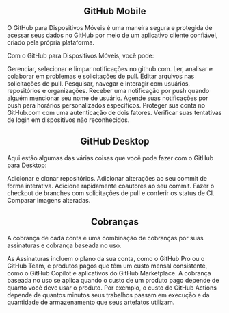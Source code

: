 <h2 align=center> GitHub Mobile </h2 

O GitHub para Dispositivos Móveis é uma maneira segura e protegida de acessar seus dados no GitHub por meio de um aplicativo cliente confiável, criado pela própria plataforma.

Com o GitHub para Dispositivos Móveis, você pode:

Gerenciar, selecionar e limpar notificações no github.com.
Ler, analisar e colaborar em problemas e solicitações de pull.
Editar arquivos nas solicitações de pull.
Pesquisar, navegar e interagir com usuários, repositórios e organizações.
Receber uma notificação por push quando alguém mencionar seu nome de usuário.
Agende suas notificações por push para horários personalizados específicos.
Proteger sua conta no GitHub.com com uma autenticação de dois fatores.
Verificar suas tentativas de login em dispositivos não reconhecidos.

<h2 align=center> GitHub Desktop </h2 
O aplicativo facilita a colaboração entre você e sua equipe e o compartilhamento de boas práticas do Git e do GitHub dentro da sua equipe.

Aqui estão algumas das várias coisas que você pode fazer com o GitHub para Desktop:

Adicionar e clonar repositórios.
Adicionar alterações ao seu commit de forma interativa.
Adicione rapidamente coautores ao seu commit.
Fazer o checkout de branches com solicitações de pull e conferir os status de CI.
Comparar imagens alteradas.

<h2 align=center> Cobranças </h2 
O GitHub cobra separadamente por cada conta. Você recebe uma fatura separada para sua conta pessoal e para cada conta corporativa ou de organização que você possui.

A cobrança de cada conta é uma combinação de cobranças por suas assinaturas e cobrança baseada no uso.

As Assinaturas incluem o plano da sua conta, como o GitHub Pro ou o GitHub Team, e produtos pagos que têm um custo mensal consistente, como o GitHub Copilot e aplicativos do GitHub Marketplace.
A cobrança baseada no uso se aplica quando o custo de um produto pago depende de quanto você deve usar o produto. Por exemplo, o custo do GitHub Actions depende de quantos minutos seus trabalhos passam em execução e da quantidade de armazenamento que seus artefatos utilizam.
